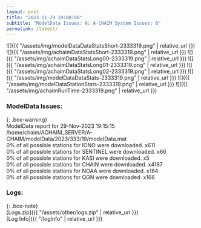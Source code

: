 ```yaml
---
layout: post
title: "2023-11-29 19:00:00"
subtitle: "ModelData Issues: 6; A-CHAIM System Issues: 0"
permalink: /latest/
---
```


![]({{ "/assets/img/modelDataDataStatsShort-2333319.png" | relative_url }})
![]({{ "/assets/img/achaimDataStatsShort-2333319.png" | relative_url }})
![]({{ "/assets/img/achaimDataStatsLong00-2333319.png" | relative_url }})
![]({{ "/assets/img/achaimDataStatsLong01-2333319.png" | relative_url }})
![]({{ "/assets/img/achaimDataStatsLong02-2333319.png" | relative_url }})
![]({{ "/assets/img/modelDataDataStats-2333319.png" | relative_url }})
![]({{ "/assets/img/modelDataStationStats-2333319.png" | relative_url }})
![]({{ "/assets/img/achaimRunTime-2333319.png" | relative_url }})


### ModelData Issues:  
  
{: .box-warning}  
 ModelData report for 29-Nov-2023 19:15:15   
 /home/chaim/ACHAIM_SERVER/A-CHAIM/modelData/2023/333/19/modelData.mat   
 0% of all possible stations for IONO were downloaded. x611   
 0% of all possible stations for SENTINEL were downloaded. x66   
 0% of all possible stations for KASI were downloaded. x5   
 0% of all possible stations for CHAIN were downloaded. x4187   
 0% of all possible stations for NOAA were downloaded. x164   
 0% of all possible stations for QGN were downloaded. x166   
  


### Logs:  
  
{: .box-note}  
[Logs.zip]({{ "/assets/other/logs.zip" | relative_url }})  
[Log Info]({{ "/logInfo" | relative_url }})  
